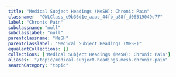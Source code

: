 ```yaml
--- 
 title: "Medical Subject Headings (MeSH): Chronic Pain" 
 classname:  "OWLClass_c9b36d1e_aaac_44fb_a88f_d06519049d77" 
 label: "Chronic Pain" 
 subclassname: "null" 
 subclasslabel: "null" 
 parentclassname: "MeSH" 
 parentclasslabel: "Medical Subject Headings (MeSH)" 
 equalentCollections: [] 
 collections: ['Medical Subject Headings (MeSH): Chronic Pain']
 aliases:  "/topic/medical-subject-headings-mesh-chronic-pain"  
 searchCategory: "topic" 
---
```

